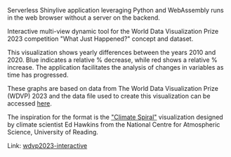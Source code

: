 Serverless Shinylive application leveraging Python and WebAssembly runs in the web browser without a server on the backend.

Interactive multi-view dynamic tool for the World Data Visualization Prize 2023 competition "What Just Happened?" concept and dataset.

This visualization shows yearly differences between the years 2010 and 2020. Blue indicates a relative % decrease, while red shows a relative % increase. The application facilitates the analysis of changes in variables as time has progressed.

These graphs are based on data from The World Data Visualization Prize (WDVP) 2023 and the data file used to create this visualization can be accessed [here](https://wdvp.worldgovernmentsummit.org/).

The inspiration for the format is the ["Climate Spiral"](https://en.wikipedia.org/wiki/Climate_spiral) visualization designed by climate scientist Ed Hawkins from the National Centre for Atmospheric Science, University of Reading.

Link:
[wdvp2023-interactive](https://columcrowe.github.io/wdvp2023-interactive/)
